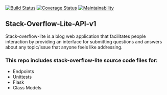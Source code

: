 [![Build Status](https://travis-ci.org/mkibuuka/stack-overflow-lite-API-v1.svg?branch=fetch_all_answers)](https://travis-ci.org/mkibuuka/stack-overflow-lite-API-v1) [![Coverage Status](https://coveralls.io/repos/github/mkibuuka/stack-overflow-lite-API-v1/badge.svg?branch=fetch_all_answers)](https://coveralls.io/github/mkibuuka/stack-overflow-lite-API-v1?branch=fetch_all_answers) [![Maintainability](https://api.codeclimate.com/v1/badges/b411231596221ef4bbb3/maintainability)](https://codeclimate.com/github/mkibuuka/stack-overflow-lite-API-v1/maintainability)

## Stack-Overflow-Lite-API-v1
Stack-overflow-lite is a blog web application that facilitates people interaction by providing an interface for submitting questions and answers about any topic/issue that anyone feels like addressing.

### This repo includes stack-overflow-lite source code files for:
* Endpoints
* Unittests
* Flask
* Class Models
